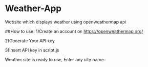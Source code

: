# Weather-App
Website which displays weather using openweathermap api

##How to use:
1)Create an account on https://openweathermap.org/

2)Generate Your API key

3)Insert API key in script.js

Weather site is ready to use, Enter any city name:
